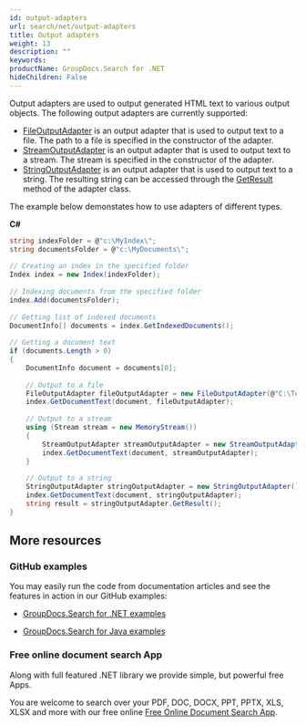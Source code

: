 ```yaml
---
id: output-adapters
url: search/net/output-adapters
title: Output adapters
weight: 13
description: ""
keywords: 
productName: GroupDocs.Search for .NET
hideChildren: False
---
```

Output adapters are used to output generated HTML text to various output objects. The following output adapters are currently supported:

*   [FileOutputAdapter](https://apireference.groupdocs.com/net/search/groupdocs.search.common/fileoutputadapter) is an output adapter that is used to output text to a file. The path to a file is specified in the constructor of the adapter.
*   [StreamOutputAdapter](https://apireference.groupdocs.com/net/search/groupdocs.search.common/streamoutputadapter) is an output adapter that is used to output text to a stream. The stream is specified in the constructor of the adapter.
*   [StringOutputAdapter](https://apireference.groupdocs.com/net/search/groupdocs.search.common/stringoutputadapter) is an output adapter that is used to output text to a string. The resulting string can be accessed through the [GetResult](https://apireference.groupdocs.com/net/search/groupdocs.search.common/stringoutputadapter/methods/getresult) method of the adapter class.

The example below demonstates how to use adapters of different types.

**C#**

```csharp
string indexFolder = @"c:\MyIndex\";
string documentsFolder = @"c:\MyDocuments\";
 
// Creating an index in the specified folder
Index index = new Index(indexFolder);
 
// Indexing documents from the specified folder
index.Add(documentsFolder);
 
// Getting list of indexed documents
DocumentInfo[] documents = index.GetIndexedDocuments();
 
// Getting a document text
if (documents.Length > 0)
{
    DocumentInfo document = documents[0];
 
    // Output to a file
    FileOutputAdapter fileOutputAdapter = new FileOutputAdapter(@"C:\Text.html");
    index.GetDocumentText(document, fileOutputAdapter);
 
    // Output to a stream
    using (Stream stream = new MemoryStream())
    {
        StreamOutputAdapter streamOutputAdapter = new StreamOutputAdapter(stream);
        index.GetDocumentText(document, streamOutputAdapter);
    }
 
    // Output to a string
    StringOutputAdapter stringOutputAdapter = new StringOutputAdapter();
    index.GetDocumentText(document, stringOutputAdapter);
    string result = stringOutputAdapter.GetResult();
}
```

## More resources

### GitHub examples

You may easily run the code from documentation articles and see the features in action in our GitHub examples:

*   [GroupDocs.Search for .NET examples](https://github.com/groupdocs-search/GroupDocs.Search-for-.NET)
    
*   [GroupDocs.Search for Java examples](https://github.com/groupdocs-search/GroupDocs.Search-for-Java)
    

### Free online document search App

Along with full featured .NET library we provide simple, but powerful free Apps.

You are welcome to search over your PDF, DOC, DOCX, PPT, PPTX, XLS, XLSX and more with our free online [Free Online Document Search App](https://products.groupdocs.app/search).
